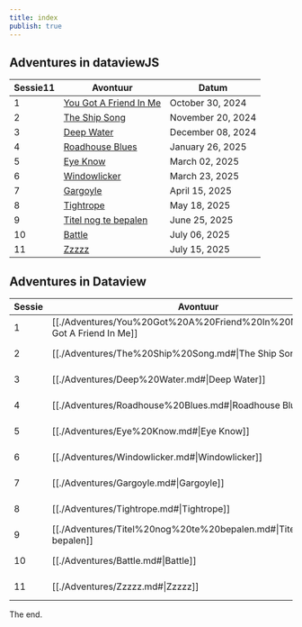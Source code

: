 ```yaml
---
title: index
publish: true
---
```

## Adventures in dataviewJS
|Sessie11|Avontuur|Datum|
|---|---|---|
|1|[You Got A Friend In Me](./Adventures/You%2520Got%2520A%2520Friend%2520In%2520Me.md#)|October 30, 2024|
|2|[The Ship Song](./Adventures/The%2520Ship%2520Song.md#)|November 20, 2024|
|3|[Deep Water](./Adventures/Deep%2520Water.md#)|December 08, 2024|
|4|[Roadhouse Blues](./Adventures/Roadhouse%2520Blues.md#)|January 26, 2025|
|5|[Eye Know](./Adventures/Eye%2520Know.md#)|March 02, 2025|
|6|[Windowlicker](./Adventures/Windowlicker.md#)|March 23, 2025|
|7|[Gargoyle](./Adventures/Gargoyle.md#)|April 15, 2025|
|8|[Tightrope](./Adventures/Tightrope.md#)|May 18, 2025|
|9|[Titel nog te bepalen](./Adventures/Titel%2520nog%2520te%2520bepalen.md#)|June 25, 2025|
|10|[Battle](./Adventures/Battle.md#)|July 06, 2025|
|11|[Zzzzz](./Adventures/Zzzzz.md#)|July 15, 2025|

## Adventures in Dataview
| Sessie | Avontuur                                                                       | Datum             |
| ------ | ------------------------------------------------------------------------------ | ----------------- |
| 1      | [[./Adventures/You%20Got%20A%20Friend%20In%20Me.md#\|You Got A Friend In Me]] | October 30, 2024  |
| 2      | [[./Adventures/The%20Ship%20Song.md#\|The Ship Song]]                   | November 20, 2024 |
| 3      | [[./Adventures/Deep%20Water.md#\|Deep Water]]                         | December 08, 2024 |
| 4      | [[./Adventures/Roadhouse%20Blues.md#\|Roadhouse Blues]]               | January 26, 2025  |
| 5      | [[./Adventures/Eye%20Know.md#\|Eye Know]]                             | March 02, 2025    |
| 6      | [[./Adventures/Windowlicker.md#\|Windowlicker]]                     | March 23, 2025    |
| 7      | [[./Adventures/Gargoyle.md#\|Gargoyle]]                             | April 15, 2025    |
| 8      | [[./Adventures/Tightrope.md#\|Tightrope]]                           | May 18, 2025      |
| 9      | [[./Adventures/Titel%20nog%20te%20bepalen.md#\|Titel nog te bepalen]]     | June 25, 2025     |
| 10     | [[./Adventures/Battle.md#\|Battle]]                                 | July 06, 2025     |
| 11     | [[./Adventures/Zzzzz.md#\|Zzzzz]]                                   | July 15, 2025     |


The end.
